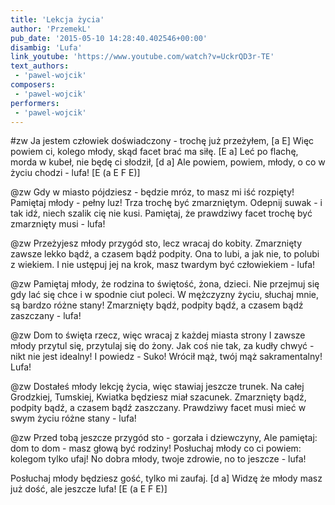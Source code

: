 ```yaml
---
title: 'Lekcja życia'
author: 'PrzemekL'
pub_date: '2015-05-10 14:28:40.402546+00:00'
disambig: 'Lufa'
link_youtube: 'https://www.youtube.com/watch?v=UckrQD3r-TE'
text_authors:
 - 'pawel-wojcik'
composers:
 - 'pawel-wojcik'
performers:
 - 'pawel-wojcik'
---
```


#zw
Ja jestem człowiek doświadczony - trochę już przeżyłem, [a E]
Więc powiem ci, kolego młody, skąd facet brać ma siłę. [E a]
Leć po flachę, morda w kubeł, nie będę ci słodził, [d a]
Ale powiem, powiem, młody, o co w życiu chodzi - lufa! [E  (a E F E)]

@zw
Gdy w miasto pójdziesz - będzie mróz, to masz mi iść rozpięty!
Pamiętaj młody - pełny luz! Trza trochę być zmarzniętym.
Odepnij suwak - i tak idź, niech szalik cię nie kusi.
Pamiętaj, że prawdziwy facet trochę być zmarznięty musi - lufa!

@zw
Przeżyjesz młody przygód sto, lecz wracaj do kobity.
Zmarznięty zawsze lekko bądź, a czasem bądź podpity.
Ona to lubi, a jak nie, to polubi z wiekiem.
I nie ustępuj jej na krok, masz twardym być człowiekiem - lufa!

@zw
Pamiętaj młody, że rodzina to świętość, żona, dzieci.
Nie przejmuj się gdy lać się chce i w spodnie ciut poleci.
W mężczyzny życiu, słuchaj mnie, są bardzo różne stany!
Zmarznięty bądź, podpity bądź, a czasem bądź zaszczany - lufa!

@zw
Dom to święta rzecz, więc wracaj z każdej miasta strony
I zawsze młody przytul się, przytulaj się do żony.
Jak coś nie tak, za kudły chwyć - nikt nie jest idealny!
I powiedz - Suko! Wrócił mąż, twój mąż sakramentalny! Lufa!

@zw
Dostałeś młody lekcję życia, więc stawiaj jeszcze trunek.
Na całej Grodzkiej, Tumskiej, Kwiatka będziesz miał szacunek.
Zmarznięty bądź, podpity bądź, a czasem bądź zaszczany.
Prawdziwy facet musi mieć w swym życiu różne stany - lufa!

@zw
Przed tobą jeszcze przygód sto - gorzała i dziewczyny,
Ale pamiętaj: dom to dom - masz głową być rodziny!
Posłuchaj młody co ci powiem: kolegom tylko ufaj!
No dobra młody, twoje zdrowie, no to jeszcze - lufa!

Posłuchaj młody będziesz gość, tylko mi zaufaj. [d a]
Widzę że młody masz już dość, ale jeszcze lufa! [E (a E F E)]